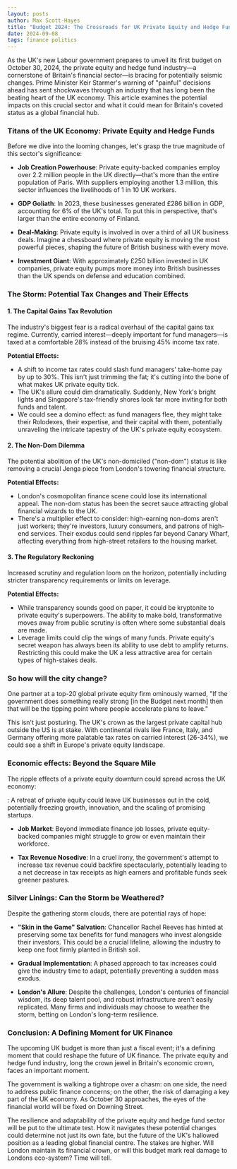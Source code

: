 ```yaml
---
layout: posts
author: Max Scott-Hayes
title: "Budget 2024: The Crossroads for UK Private Equity and Hedge Funds"
date: 2024-09-08
tags: finance politics
---
```

As the UK's new Labour government prepares to unveil its first budget on October 30, 2024, the private equity and hedge fund industry—a cornerstone of Britain's financial sector—is bracing for potentially seismic changes. Prime Minister Keir Starmer's warning of "painful" decisions ahead has sent shockwaves through an industry that has long been the beating heart of the UK economy. This article examines the potential impacts on this crucial sector and what it could mean for Britain's coveted status as a global financial hub.

### Titans of the UK Economy: Private Equity and Hedge Funds

Before we dive into the looming changes, let's grasp the true magnitude of this sector's significance:

- **Job Creation Powerhouse**: Private equity-backed companies employ over 2.2 million people in the UK directly—that's more than the entire population of Paris. With suppliers employing another 1.3 million, this sector influences the livelihoods of 1 in 10 UK workers.

- **GDP Goliath**: In 2023, these businesses generated £286 billion in GDP, accounting for 6% of the UK's total. To put this in perspective, that's larger than the entire economy of Finland.

- **Deal-Making**: Private equity is involved in over a third of all UK business deals. Imagine a chessboard where private equity is moving the most powerful pieces, shaping the future of British business with every move.

- **Investment Giant**: With approximately £250 billion invested in UK companies, private equity pumps more money into British businesses than the UK spends on defense and education combined.

### The Storm: Potential Tax Changes and Their Effects

#### 1. The Capital Gains Tax Revolution 

The industry's biggest fear is a radical overhaul of the capital gains tax regime. Currently, carried interest—deeply important for fund managers—is taxed at a comfortable 28% instead of the bruising 45% income tax rate. 

**Potential Effects:**
- A shift to income tax rates could slash fund managers' take-home pay by up to 30%. This isn't just trimming the fat; it's cutting into the bone of what makes UK private equity tick.
- The UK's allure could dim dramatically. Suddenly, New York's bright lights and Singapore's tax-friendly shores look far more inviting for both funds and talent.
- We could see a domino effect: as fund managers flee, they might take their Rolodexes, their expertise, and their capital with them, potentially unraveling the intricate tapestry of the UK's private equity ecosystem.

#### 2. The Non-Dom Dilemma

The potential abolition of the UK's non-domiciled ("non-dom") status is like removing a crucial Jenga piece from London's towering financial structure.

**Potential Effects:**
- London's cosmopolitan finance scene could lose its international appeal. The non-dom status has been the secret sauce attracting global financial wizards to the UK.
- There's a multiplier effect to consider: high-earning non-doms aren't just workers; they're investors, luxury consumers, and patrons of high-end services. Their exodus could send ripples far beyond Canary Wharf, affecting everything from high-street retailers to the housing market. 

#### 3. The Regulatory Reckoning

Increased scrutiny and regulation loom on the horizon, potentially including stricter transparency requirements or limits on leverage.

**Potential Effects:**
- While transparency sounds good on paper, it could be kryptonite to private equity's superpowers. The ability to make bold, transformative moves away from public scrutiny is often where some substantial deals are made.
- Leverage limits could clip the wings of many funds. Private equity's secret weapon has always been its ability to use debt to amplify returns. Restricting this could make the UK a less attractive area for certain types of high-stakes deals.

### So how will the city change? 

One partner at a top-20 global private equity firm ominously warned, "If the government does something really strong [in the Budget next month] then that will be the tipping point where people accelerate plans to leave."

This isn't just posturing. The UK's crown as the largest private capital hub outside the US is at stake. With continental rivals like France, Italy, and Germany offering more palatable tax rates on carried interest (26-34%), we could see a shift in Europe's private equity landscape.

### Economic effects: Beyond the Square Mile

The ripple effects of a private equity downturn could spread across the UK economy:

: A retreat of private equity could leave UK businesses out in the cold, potentially freezing growth, innovation, and the scaling of promising startups.

- **Job Market**: Beyond immediate finance job losses, private equity-backed companies might struggle to grow or even maintain their workforce. 

- **Tax Revenue Nosedive**: In a cruel irony, the government's attempt to increase tax revenue could backfire spectacularly, potentially leading to a net decrease in tax receipts as high earners and profitable funds seek greener pastures.

### Silver Linings: Can the Storm be Weathered?

Despite the gathering storm clouds, there are potential rays of hope:

- **"Skin in the Game" Salvation**: Chancellor Rachel Reeves has hinted at preserving some tax benefits for fund managers who invest alongside their investors. This could be a crucial lifeline, allowing the industry to keep one foot firmly planted in British soil.

- **Gradual Implementation**: A phased approach to tax increases could give the industry time to adapt, potentially preventing a sudden mass exodus.

- **London's Allure**: Despite the challenges, London's centuries of financial wisdom, its deep talent pool, and robust infrastructure aren't easily replicated. Many firms and individuals may choose to weather the storm, betting on London's long-term resilience.

### Conclusion: A Defining Moment for UK Finance

The upcoming UK budget is more than just a fiscal event; it's a defining moment that could reshape the future of UK finance. The private equity and hedge fund industry, long the crown jewel in Britain's economic crown, faces an important moment.

The government is walking a tightrope over a chasm: on one side, the need to address public finance concerns; on the other, the risk of damaging a key part of the UK economy. As October 30 approaches, the eyes of the financial world will be fixed on Downing Street. 

The resilience and adaptability of the private equity and hedge fund sector will be put to the ultimate test. How it navigates these potential changes could determine not just its own fate, but the future of the UK's hallowed position as a leading global financial centre. The stakes are higher. Will London maintain its financial crown, or will this budget mark real damage to Londons eco-system? Time will tell.